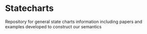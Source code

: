 # Statecharts
Repository for general state charts information including papers and examples developed to construct our semantics 

